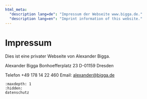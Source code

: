 ```yaml
---
html_meta:
  "description lang=de": "Impressum der Webseite www.bigga.de."
  "description lang=en": "Imprint information of this website."
---
```

# Impressum

Dies ist eine privater Webseite von Alexander Bigga.



Alexander Bigga
Bonhoefferplatz 23
D-01159 Dresden

Telefon +49 178 14 22 460
Email: alexander@bigga.de


```{toctree}
:maxdepth: 1
:hidden:
datenschutz
```